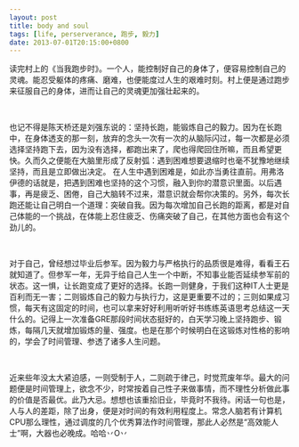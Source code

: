 ```yaml
---
layout: post
title: body and soul
tags: [life, perserverance, 跑步, 毅力]
date: 2013-07-01T20:15:00+0800
---
```


读完村上的《当我跑步时》。一个人，能控制好自己的身体了，便容易控制自己的灵魂。能忍受躯体的疼痛、磨难，也便能度过人生的艰难时刻。村上便是通过跑步来征服自己的身体，进而让自己的灵魂更加强壮起来的。

 

也记不得是陈天桥还是刘强东说的：坚持长跑，能锻炼自己的毅力。因为在长跑中，在身体透支的那一刻，放弃的念头一次有一次的从脑际闪过，每一次都是必须选择坚持跑下去，因为没有选择，都跑出来了，爬也得爬回住所嘛，而且希望更快。久而久之便能在大脑里形成了反射弧：遇到困难想要退缩时也毫不犹豫地继续坚持，而且是立即做出决定。 在人生中遇到困难是，如此亦当勇往直前。用弗洛伊德的话就是，把遇到困难也坚持的这个习惯，融入到你的潜意识里面。以后遇事，再是疲乏、困倦，自己大脑转不过来，潜意识就会帮你决策的。另外，每次长跑还能让自己明白一个道理：突破自我。因为每次增加自己长跑的距离，都是对自己体能的一个挑战，在体能上忍住疲乏、伤痛突破了自己，在其他方面也会有这个劲儿的。  


 

对于自己，曾经想过毕业后参军。因为毅力与严格执行的品质很是难得，看看王石就知道了。但参军一年，无异于给自己人生一个中断，不知事业能否延续参军前的状态。这一惧，让长跑变成了更好的选择。长跑一则健身，于我们这种IT人士更是百利而无一害；二则锻炼自己的毅力与执行力，这是更重要不过的；三则如果成习惯，每天有这固定的时间，也可以拿来好好利用听听好书练练英语思考总结这一天什么的。记得上一次准备GRE那段时间状态挺好的，白天学习晚上坚持跑步、锻炼，每隔几天就增加锻炼的量、强度。也是在那个时候明白在这锻炼对性格的影响的，学会了时间管理、参透了诸多人生问题。

 

近来些年没太大紧迫感，一则受制于人，二则疏于律己，时觉荒废年华。最大的问题便是时间管理上，欲念不少，时常按着自己性子来做事情，而不理性分析做此事的价值是否最优。此乃大忌。想想也该重拾旧业，毕竟时不我待。闲话一句也是，人与人的差距，除了出身，便是对时间的有效利用程度上。常念人脑若有计算机CPU那么理性，通过调度的几个优秀算法作时间管理，那此人必然是“高效能人士”啊，大器也必晚成。哈哈丷O丷